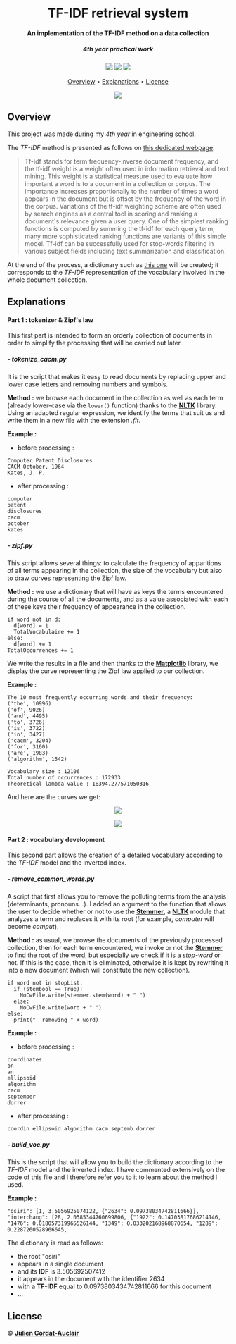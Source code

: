 <h1 align="center">
  <br>
  <b>TF-IDF retrieval system</b>
  <br>
</h1>

<h4 align="center">An implementation of the TF-IDF method on a data collection</h4>
<i><h5 align="center">4th year practical work</h5></i>

<p align="center">
  <img src="https://img.shields.io/badge/project-educational-purple.svg?style=flat-square">
  <img src="https://img.shields.io/badge/stability-functional-green.svg?style=flat-square">
  <img src="https://img.shields.io/badge/made_with-python-yellow.svg?style=flat-square">
</p>

<p align="center">
  <a href="#overview">Overview</a> •
  <a href="#explanations">Explanations</a> •
  <a href="#license">License</a>
</p>

<p align="center">
  <img src="doc/capture.png">
</p>

## **Overview**

This project was made during my *4th year* in engineering school.

The *TF-IDF* method is presented as follows on [this dedicated webpage](http://www.tfidf.com/):
> Tf-idf stands for term frequency-inverse document frequency, and the tf-idf weight is a weight often used in information retrieval and text mining. This weight is a statistical measure used to evaluate how important a word is to a document in a collection or corpus. The importance increases proportionally to the number of times a word appears in the document but is offset by the frequency of the word in the corpus. Variations of the tf-idf weighting scheme are often used by search engines as a central tool in scoring and ranking a document's relevance given a user query.
One of the simplest ranking functions is computed by summing the tf-idf for each query term; many more sophisticated ranking functions are variants of this simple model.
Tf-idf can be successfully used for stop-words filtering in various subject fields including text summarization and classification.

At the end of the process, a dictionary such as [this one](doc/example.json) will be created; it corresponds to the *TF-IDF* representation of the vocabulary involved in the whole document collection.

## **Explanations**

#### **Part 1 :** tokenizer & Zipf's law

This first part is intended to form an orderly collection of documents in order to simplify the processing that will be carried out later.

##### - ***tokenize_cacm.py***

It is the script that makes it easy to read documents by replacing upper and lower case letters and removing numbers and symbols.

**Method :** we browse each document in the collection as well as each term (already lower-case via the `lower()` function) thanks to the **[NLTK](https://www.nltk.org/)** library. Using an adapted regular expression, we identify the terms that suit us and write them in a new file with the extension *.flt*.

**Example :**
- before processing :
```
Computer Patent Disclosures
CACM October, 1964
Kates, J. P.
```
- after processing :
```
computer
patent
disclosures
cacm
october
kates
```

##### - ***zipf.py***

This script allows several things: to calculate the frequency of apparitions of all terms appearing in the collection, the size of the vocabulary but also to draw curves representing the Zipf law.

**Method :** we use a dictionary that will have as keys the terms encountered during the course of all the documents, and as a value associated with each of these keys their frequency of appearance in the collection.
```
if word not in d:
  d[word] = 1
  TotalVocabulaire += 1
else:
  d[word] += 1
TotalOccurrences += 1
```
We write the results in a file and then thanks to the **[Matplotlib](https://matplotlib.org/)** library, we display the curve representing the Zipf law applied to our collection.

**Example :**
```
The 10 most frequently occurring words and their frequency:
('the', 10996)
('of', 9026)
('and', 4495)
('to', 3726)
('is', 3722)
('in', 3427)
('cacm', 3204)
('for', 3160)
('are', 1983)
('algorithm', 1542)

Vocabulary size : 12106
Total number of occurrences : 172933
Theoretical lambda value : 18394.277571050316
```

And here are the curves we get:

<p align="center">
  <img src="doc/capture1.png">
</p>

<p align="center">
  <img src="doc/capture2.png">
</p>

#### **Part 2 :** vocabulary development

This second part allows the creation of a detailed vocabulary according to the *TF-IDF* model and the inverted index.

##### - ***remove_common_words.py***

A script that first allows you to remove the polluting terms from the analysis (determinants, pronouns...). I added an argument to the function that allows the user to decide whether or not to use the **[Stemmer](https://pythonspot.com/nltk-stemming/)**, a **[NLTK](https://www.nltk.org/)** module that analyzes a term and replaces it with its root (for example, *computer* will become *comput*).

**Method :** as usual, we browse the documents of the previously processed collection, then for each term encountered, we invoke or not the **[Stemmer](https://pythonspot.com/nltk-stemming/)** to find the root of the word, but especially we check if it is a *stop-word* or not. If this is the case, then it is eliminated, otherwise it is kept by rewriting it into a new document (which will constitute the new collection).
```
if word not in stopList:
  if (stembool == True):
    NoCwFile.write(stemmer.stem(word) + " ")
  else:
    NoCwFile.write(word + " ")
else:
  print("  removing " + word)
```

**Example :**
- before processing :
```
coordinates
on
an
ellipsoid
algorithm
cacm
september
dorrer
```

- after processing :
```
coordin ellipsoid algorithm cacm septemb dorrer
```

##### - ***build_voc.py***

This is the script that will allow you to build the dictionary according to the *TF-IDF* model and the inverted index. I have commented extensively on the code of this file and I therefore refer you to it to learn about the method I used.

**Example :**
```
"osiri": [1, 3.5056925074122, {"2634": 0.09738034742811666}], "interchang": [28, 2.0585344760699806, {"1922": 0.14703817686214146, "1476": 0.018057319965526144, "1349": 0.033202168968870654, "1289": 0.2287260528966645,
```

The dictionary is read as follows:
- the root "osiri"
- appears in a single document
- and its **IDF** is 3.505692507412
- it appears in the document with the identifier 2634
- with a **TF-IDF** equal to 0.0973803434742811666 for this document
- ...

## **License**

© **[Julien Cordat-Auclair](https://github.com/jcordatauclair)**

